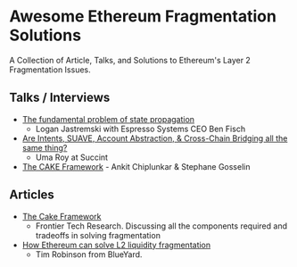 # Awesome Ethereum Fragmentation Solutions

A Collection of Article, Talks, and Solutions to Ethereum's Layer 2 Fragmentation Issues.

## Talks / Interviews

- [The fundamental problem of state propagation](https://www.youtube.com/watch?v=iWdlTBWXN2k)
  - Logan Jastremski with Espresso Systems CEO Ben Fisch 
- [Are Intents, SUAVE, Account Abstraction, & Cross-Chain Bridging all the same thing?](https://www.youtube.com/watch?v=G0nFyq9DDPw)
  - Uma Roy at Succint
- [The CAKE Framework](https://www.youtube.com/watch?v=2amKtIyF2TE) - Ankit Chiplunkar & Stephane Gosselin

## Articles

- [The Cake Framework](https://frontier.tech/the-cake-framework)
  - Frontier Tech Research. Discussing all the components required and tradeoffs in solving fragmentation
- [How Ethereum can solve L2 liquidity fragmentation](https://paragraph.xyz/@blueyard/how-ethereum-can-solve-l2-liquidity-fragmentation)
  - Tim Robinson from BlueYard.
